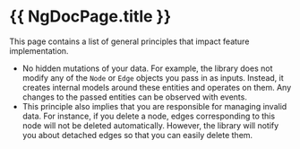 # {{ NgDocPage.title }}

This page contains a list of general principles that impact feature implementation.

- No hidden mutations of your data. For example, the library does not modify any of the `Node` or `Edge` objects you pass in as inputs. Instead, it creates internal models around these entities and operates on them. Any changes to the passed entities can be observed with events.
- This principle also implies that you are responsible for managing invalid data. For instance, if you delete a node, edges corresponding to this node will not be deleted automatically. However, the library will notify you about detached edges so that you can easily delete them.

